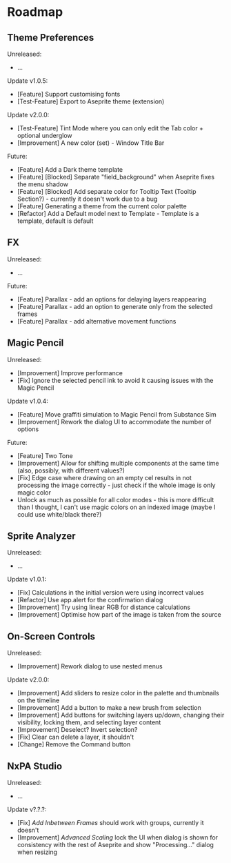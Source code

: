# Roadmap

## Theme Preferences

Unreleased:

- ...

Update v1.0.5:
- [Feature] Support customising fonts
- [Test-Feature] Export to Aseprite theme (extension)

Update v2.0.0:

- [Test-Feature] Tint Mode where you can only edit the Tab color + optional underglow
- [Improvement] A new color (set) - Window Title Bar

Future:

- [Feature] Add a Dark theme template
- [Feature] [Blocked] Separate "field_background" when Aseprite fixes the menu shadow
- [Feature] [Blocked] Add separate color for Tooltip Text (Tooltip Section?) - currently it doesn't work due to a bug
- [Feature] Generating a theme from the current color palette
- [Refactor] Add a Default model next to Template - Template is a template, default is default

## FX

Unreleased:

- ...

Future:

- [Feature] Parallax - add an options for delaying layers reappearing
- [Feature] Parallax - add an option to generate only from the selected frames
- [Feature] Parallax - add alternative movement functions

## Magic Pencil

Unreleased:

- [Improvement] Improve performance
- [Fix] Ignore the selected pencil ink to avoid it causing issues with the Magic Pencil

Update v1.0.4:

- [Feature] Move graffiti simulation to Magic Pencil from Substance Sim
- [Improvement] Rework the dialog UI to accommodate the number of options

Future:

- [Feature] Two Tone
- [Improvement] Allow for shifting multiple components at the same time (also, possibly, with different values?)
- [Fix] Edge case where drawing on an empty cel results in not processing the image correctly - just check if the whole image is only magic color
- Unlock as much as possible for all color modes - this is more difficult than I thought, I can't use magic colors on an indexed image (maybe I could use white/black there?)

## Sprite Analyzer

Unreleased:

- ...

Update v1.0.1:

- [Fix] Calculations in the initial version were using incorrect values
- [Refactor] Use app.alert for the confirmation dialog
- [Improvement] Try using linear RGB for distance calculations
- [Improvement] Optimise how part of the image is taken from the source

## On-Screen Controls

Unreleased:

- [Improvement] Rework dialog to use nested menus

Update v2.0.0:

- [Improvement] Add sliders to resize color in the palette and thumbnails on the timeline
- [Improvement] Add a button to make a new brush from selection
- [Improvement] Add buttons for switching layers up/down, changing their visibility, locking them, and selecting layer content
- [Improvement] Deselect? Invert selection?
- [Fix] Clear can delete a layer, it shouldn't
- [Change] Remove the Command button

## NxPA Studio

Unreleased:

- ...

Update v?.?.?:

- [Fix] *Add Inbetween Frames* should work with groups, currently it doesn't
- [Improvement] *Advanced Scaling* lock the UI when dialog is shown for consistency with the rest of Aseprite and show "Processing..." dialog when resizing 